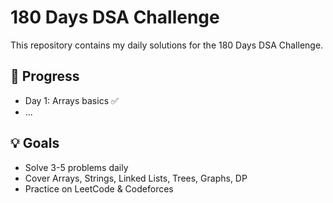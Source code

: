 # 180 Days DSA Challenge
This repository contains my daily solutions for the 180 Days DSA Challenge.

## 📅 Progress
- Day 1: Arrays basics ✅
- ...

## 💡 Goals
- Solve 3-5 problems daily
- Cover Arrays, Strings, Linked Lists, Trees, Graphs, DP
- Practice on LeetCode & Codeforces
